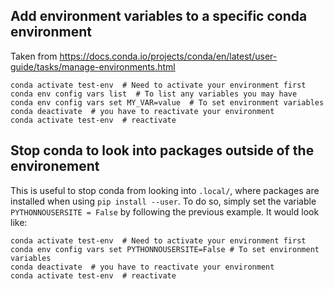 ## Add environment variables to a specific conda environment
Taken from https://docs.conda.io/projects/conda/en/latest/user-guide/tasks/manage-environments.html
```shell
conda activate test-env  # Need to activate your environment first
conda env config vars list  # To list any variables you may have
conda env config vars set MY_VAR=value  # To set environment variables
conda deactivate  # you have to reactivate your environment
conda activate test-env  # reactivate 
```
## Stop conda to look into packages outside of the environement
This is useful to stop conda from looking into `.local/`, where packages are installed when using `pip install --user`. To do so, simply set the variable `PYTHONNOUSERSITE = False` by following the previous example. It would look like:
```shell
conda activate test-env  # Need to activate your environment first
conda env config vars set PYTHONNOUSERSITE=False # To set environment variables
conda deactivate  # you have to reactivate your environment
conda activate test-env  # reactivate 
```
